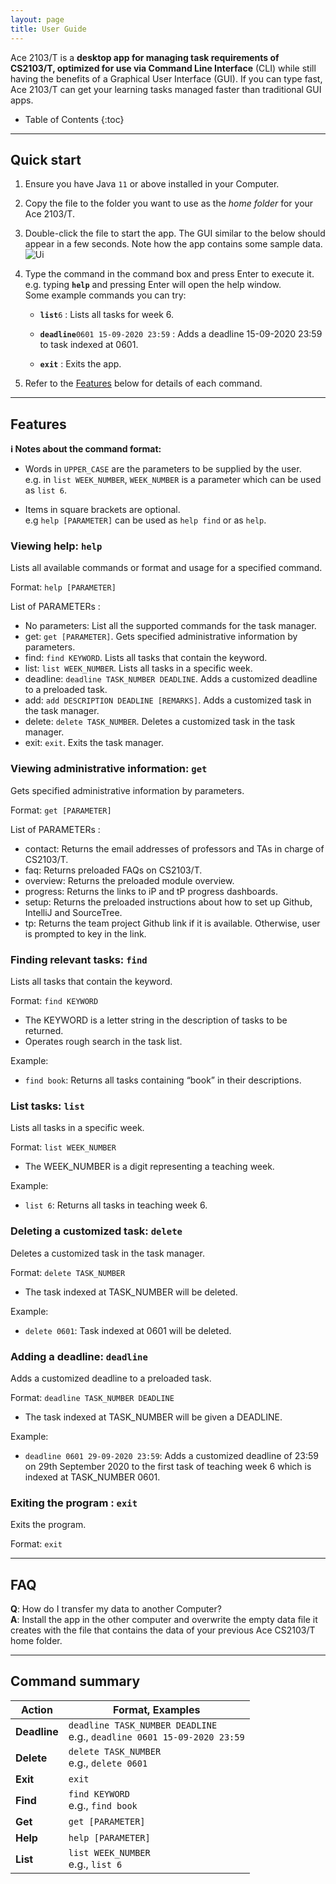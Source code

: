 ```yaml
---
layout: page
title: User Guide
---
```


Ace 2103/T is a **desktop app for managing task requirements of CS2103/T, optimized for use via Command Line Interface** (CLI) while still having the benefits of a Graphical User Interface (GUI). If you can type fast, Ace 2103/T can get your learning tasks managed faster than traditional GUI apps.

* Table of Contents
{:toc}

--------------------------------------------------------------------------------------------------------------------

## Quick start

1. Ensure you have Java `11` or above installed in your Computer.

2. Copy the file to the folder you want to use as the _home folder_ for your Ace 2103/T.

3. Double-click the file to start the app. The GUI similar to the below should appear in a few seconds. Note how the app contains some sample data.<br>
   ![Ui](images/Ui.png)

4. Type the command in the command box and press Enter to execute it. e.g. typing **`help`** and pressing Enter will open the help window.<br>
   Some example commands you can try:

   * **`list`**`6` : Lists all tasks for week 6.

   * **`deadline`**`0601 15-09-2020 23:59` : Adds a deadline 15-09-2020 23:59 to task indexed at 0601.

   * **`exit`** : Exits the app.

5. Refer to the [Features](#features) below for details of each command.

--------------------------------------------------------------------------------------------------------------------

## Features

<div markdown="block" class="alert alert-info">

**:information_source: Notes about the command format:**<br>

* Words in `UPPER_CASE` are the parameters to be supplied by the user.<br>
  e.g. in `list WEEK_NUMBER`, `WEEK_NUMBER` is a parameter which can be used as `list 6`.

* Items in square brackets are optional.<br>
  e.g `help [PARAMETER]` can be used as `help find` or as `help`.

</div>

### Viewing help: `help`

Lists all available commands or format and usage for a specified command.

Format: `help [PARAMETER]`

List of PARAMETERs :

* No parameters: List all the supported commands for the task manager.
* get: `get [PARAMETER]`. Gets specified administrative information by parameters.
* find: `find KEYWORD`. Lists all tasks that contain the keyword.
* list: `list WEEK_NUMBER`. Lists all tasks in a specific week.
* deadline: `deadline TASK_NUMBER DEADLINE`. Adds a customized deadline to a preloaded task.
* add: `add DESCRIPTION DEADLINE [REMARKS]`. Adds a customized task in the task manager.
* delete: `delete TASK_NUMBER`. Deletes a customized task in the task manager.
* exit: `exit`. Exits the task manager.

### Viewing administrative information: `get`
    
Gets specified administrative information by parameters.
    
Format: `get [PARAMETER]`
    
List of PARAMETERs :

* contact: Returns the email addresses of professors and TAs in charge of CS2103/T.
* faq: Returns preloaded FAQs on CS2103/T.
* overview: Returns the preloaded module overview.
* progress: Returns the links to iP and tP progress dashboards.
* setup: Returns the preloaded instructions about how to set up Github, IntelliJ and SourceTree.
* tp: Returns the team project Github link if it is available. Otherwise, user is prompted to key in the link.

### Finding relevant tasks: `find`

Lists all tasks that contain the keyword.

Format: `find KEYWORD`

* The KEYWORD is a letter string in the description of tasks to be returned.
* Operates rough search in the task list.

Example:
* `find book`: Returns all tasks containing “book” in their descriptions.

### List tasks: `list`

Lists all tasks in a specific week.

Format: `list WEEK_NUMBER`

* The WEEK_NUMBER is a digit representing a teaching week.

Example:
* `list 6`: Returns all tasks in teaching week 6.

### Deleting a customized task: `delete`

Deletes a customized task in the task manager.

Format: `delete TASK_NUMBER`

* The task indexed at TASK_NUMBER will be deleted.

Example:
* `delete 0601`: Task indexed at 0601 will be deleted.

### Adding a deadline: `deadline`

Adds a customized deadline to a preloaded task.

Format: `deadline TASK_NUMBER DEADLINE`

* The task indexed at TASK_NUMBER will be given a DEADLINE.

Example:
* `deadline 0601 29-09-2020 23:59`: Adds a customized deadline of 23:59 on 29th September 2020 to the first task of teaching week 6 which is indexed at TASK_NUMBER 0601.

### Exiting the program : `exit`

Exits the program.

Format: `exit`

--------------------------------------------------------------------------------------------------------------------

## FAQ

**Q**: How do I transfer my data to another Computer?<br>
**A**: Install the app in the other computer and overwrite the empty data file it creates with the file that contains the data of your previous Ace CS2103/T home folder.

--------------------------------------------------------------------------------------------------------------------

## Command summary

Action | Format, Examples
--------|------------------
**Deadline** | `deadline TASK_NUMBER DEADLINE` <br> e.g., `deadline 0601 15-09-2020 23:59`
**Delete** | `delete TASK_NUMBER`<br> e.g., `delete 0601`
**Exit** | `exit`
**Find** | `find KEYWORD`<br> e.g., `find book`
**Get**  | `get [PARAMETER]`
**Help** | `help [PARAMETER]`
**List** | `list WEEK_NUMBER` <br> e.g., `list 6`
